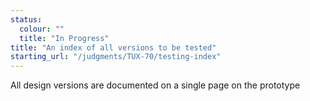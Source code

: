 ```yaml
---
status:
  colour: ""
  title: "In Progress"
title: "An index of all versions to be tested"
starting_url: "/judgments/TUX-70/testing-index"
---
```


All design versions are documented on a single page on the prototype
